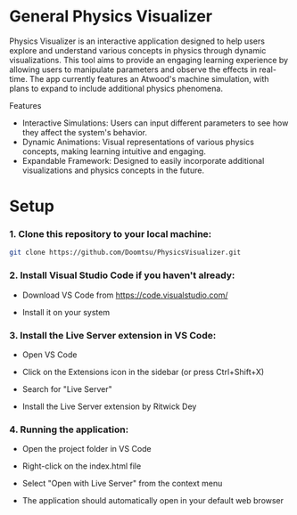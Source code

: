 # General Physics Visualizer
Physics Visualizer is an interactive application designed to help users explore and understand various concepts in physics through dynamic visualizations. This tool aims to provide an engaging learning experience by allowing users to manipulate parameters and observe the effects in real-time. The app currently features an Atwood's machine simulation, with plans to expand to include additional physics phenomena. 

Features
-  Interactive Simulations: Users can input different parameters to see how they affect the system's behavior.
-  Dynamic Animations: Visual representations of various physics concepts, making learning intuitive and engaging.
-  Expandable Framework: Designed to easily incorporate additional visualizations and physics concepts in the future.


# Setup
### 1. Clone this repository to your local machine:
   ```bash
   git clone https://github.com/Doomtsu/PhysicsVisualizer.git
```
### 2. Install Visual Studio Code if you haven't already:

- Download VS Code from https://code.visualstudio.com/

- Install it on your system

### 3. Install the Live Server extension in VS Code:

- Open VS Code

- Click on the Extensions icon in the sidebar (or press Ctrl+Shift+X)

- Search for "Live Server"

- Install the Live Server extension by Ritwick Dey

### 4. Running the application:

- Open the project folder in VS Code

- Right-click on the index.html file

- Select "Open with Live Server" from the context menu

- The application should automatically open in your default web browser

